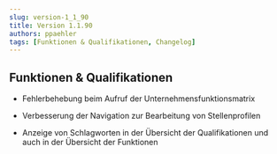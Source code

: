 ```yaml
---
slug: version-1_1_90
title: Version 1.1.90
authors: ppaehler
tags: [Funktionen & Qualifikationen, Changelog]
---
```


## Funktionen & Qualifikationen

- Fehlerbehebung beim Aufruf der Unternehmensfunktionsmatrix

- Verbesserung der Navigation zur Bearbeitung von Stellenprofilen

- Anzeige von Schlagworten in der Übersicht der Qualifikationen und auch in der Übersicht der Funktionen
